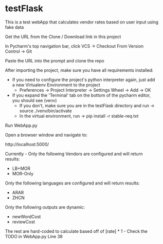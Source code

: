# testFlask

This is a test webApp that calculates vendor rates based on user input using fake data

Get the URL from the Clone / Download link in this project

In Pycharm's top navigation bar, click VCS -> Checkout From Version Control -> Git

Paste the URL into the prompt and clone the repo

After importing the project, make sure you have all requirements installed:
- If you need to configure the project's python interpreter again, just add a new Virtualenv Environment to the project
  - Preferences -> Project Interpreter -> Settings Wheel -> Add -> OK
- If you expand the 'Terminal' tab on the bottom of the pycharm editor, you should see (venv)
  - If you don't, make sure you are in the testFlask directory and run -> source ./venv/bin/activate
  - In the virtual environment, run -> pip install -r stable-req.txt

Run WebApp.py

Open a browser window and navigate to:

http://localhost:5000/

Currently - Only the following Vendors are configured and will return results:
- LB+MOR
- MOR-Only

Only the following languages are configured and will return results:
- ARAR
- ZHCN

Only the following outputs are dynamic:
- newWordCost
- reviewCost

The rest are hard-coded to calculate based off of [rate] * 1 - Check the TODO in WebApp.py Line 38
